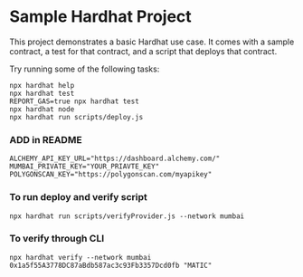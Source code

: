# Sample Hardhat Project

This project demonstrates a basic Hardhat use case. It comes with a sample contract, a test for that contract, and a script that deploys that contract.

Try running some of the following tasks:

```shell
npx hardhat help
npx hardhat test
REPORT_GAS=true npx hardhat test
npx hardhat node
npx hardhat run scripts/deploy.js
```


### ADD in README
```
ALCHEMY_API_KEY_URL="https://dashboard.alchemy.com/"
MUMBAI_PRIVATE_KEY="YOUR_PRIAVTE_KEY"
POLYGONSCAN_KEY="https://polygonscan.com/myapikey"
```

### To run deploy and verify script
```
npx hardhat run scripts/verifyProvider.js --network mumbai
```

### To verify through CLI
```
npx hardhat verify --network mumbai 0x1a5f55A3778DC87aBdb587ac3c93Fb3357Dcd0fb "MATIC"
```
